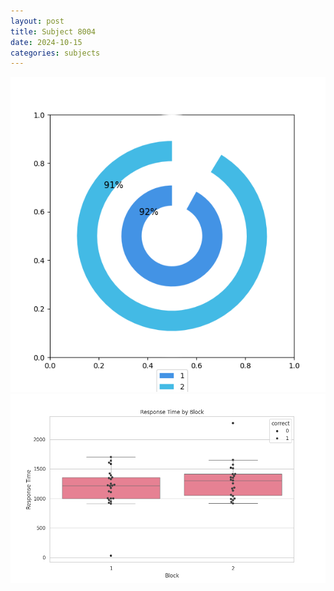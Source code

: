 ```yaml
---
layout: post
title: Subject 8004
date: 2024-10-15
categories: subjects
---
```


![](data/8004/run-14/8004__acc_test.png)
![](data/8004/run-14/8004_rt.png)
